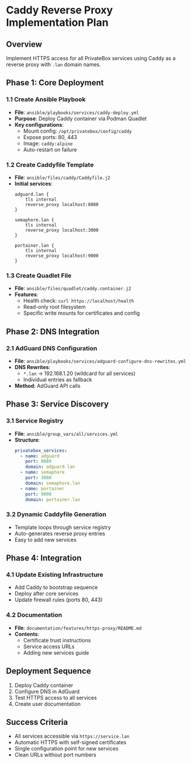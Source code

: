 # Caddy Reverse Proxy Implementation Plan

## Overview
Implement HTTPS access for all PrivateBox services using Caddy as a reverse proxy with `.lan` domain names.

## Phase 1: Core Deployment

### 1.1 Create Ansible Playbook
- **File**: `ansible/playbooks/services/caddy-deploy.yml`
- **Purpose**: Deploy Caddy container via Podman Quadlet
- **Key configurations**:
  - Mount config: `/opt/privatebox/config/caddy`
  - Expose ports: 80, 443
  - Image: `caddy:alpine`
  - Auto-restart on failure

### 1.2 Create Caddyfile Template
- **File**: `ansible/files/caddy/Caddyfile.j2`
- **Initial services**:
  ```caddyfile
  adguard.lan {
      tls internal
      reverse_proxy localhost:8080
  }
  
  semaphore.lan {
      tls internal
      reverse_proxy localhost:3000
  }
  
  portainer.lan {
      tls internal
      reverse_proxy localhost:9000
  }
  ```

### 1.3 Create Quadlet File
- **File**: `ansible/files/quadlet/caddy.container.j2`
- **Features**:
  - Health check: `curl https://localhost/health`
  - Read-only root filesystem
  - Specific write mounts for certificates and config

## Phase 2: DNS Integration

### 2.1 AdGuard DNS Configuration
- **File**: `ansible/playbooks/services/adguard-configure-dns-rewrites.yml`
- **DNS Rewrites**:
  - `*.lan` → 192.168.1.20 (wildcard for all services)
  - Individual entries as fallback
- **Method**: AdGuard API calls

## Phase 3: Service Discovery

### 3.1 Service Registry
- **File**: `ansible/group_vars/all/services.yml`
- **Structure**:
  ```yaml
  privatebox_services:
    - name: adguard
      port: 8080
      domain: adguard.lan
    - name: semaphore
      port: 3000
      domain: semaphore.lan
    - name: portainer
      port: 9000
      domain: portainer.lan
  ```

### 3.2 Dynamic Caddyfile Generation
- Template loops through service registry
- Auto-generates reverse proxy entries
- Easy to add new services

## Phase 4: Integration

### 4.1 Update Existing Infrastructure
- Add Caddy to bootstrap sequence
- Deploy after core services
- Update firewall rules (ports 80, 443)

### 4.2 Documentation
- **File**: `documentation/features/https-proxy/README.md`
- **Contents**:
  - Certificate trust instructions
  - Service access URLs
  - Adding new services guide

## Deployment Sequence
1. Deploy Caddy container
2. Configure DNS in AdGuard
3. Test HTTPS access to all services
4. Create user documentation

## Success Criteria
- All services accessible via `https://service.lan`
- Automatic HTTPS with self-signed certificates
- Single configuration point for new services
- Clean URLs without port numbers